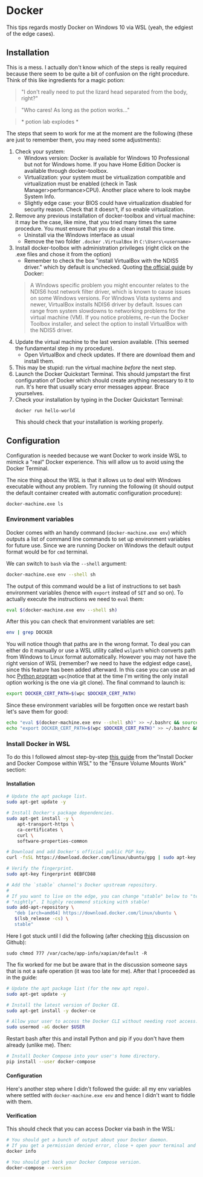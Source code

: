 # Docker
This tips regards mostly Docker on Windows 10 via WSL (yeah, the edgiest of the edge cases).

## Installation
This is a mess. I actually don't know which of the steps is really required because there seem to be quite a bit of confusion on the right procedure. Think of this like ingredients for a magic potion: 

>"I don't really need to put the lizard head separated from the body, right?" 

>"Who cares! As long as the potion works..." 

>\* potion lab explodes \*

The steps that seem to work for me at the moment are the following (these are just to remember them, you may need some adjustments):

1. Check your system:
    - Windows version: Docker is available for Windows 10 Professional but not for Windows home. If you have Home Edition Docker is available through docker-toolbox. 
    - Virtualization: your system must be virtualization compatible and virtualization must be enabled (check in Task    Manager>performance>CPU). Another place where to look maybe System Info.
    - Slightly edge case: your BIOS could have virtualization disabled for security reason. Check that it doesn't, if so enable virtualization. 
1. Remove any previous installation of docker-toolbox and virtual machine: it may be the case, like mine, that you tried many times the same procedure. You must ensure that you do a clean install this time.
    - Uninstall via the Windows interface as usual
    - Remove the two folder `.docker` `.VirtualBox` in `C:\Users\<username>`
1. Install docker-toolbox with administration privileges (right click on the .exe files and chose it from the option)
    - Remember to check the box "install VirtualBox with the NDIS5 driver." which by default is unchecked. Quoting [the official guide](https://docs.docker.com/toolbox/toolbox_install_windows/) by Docker: 
    > A Windows specific problem you might encounter relates to the NDIS6 host network filter driver, which is known to cause issues on some Windows versions. For Windows Vista systems and newer, VirtualBox installs NDIS6 driver by default. Issues can range from system slowdowns to networking problems for the virtual machine (VM). If you notice problems, re-run the Docker Toolbox installer, and select the option to install VirtualBox with the NDIS5 driver.
1. Update the virtual machine to the last version available. (This seemed the fundamental step in my procedure).
    - Open VirtualBox and check updates. If there are download them and install them.        
1. This may be stupid: run the virtual machine *before* the next step. 
1. Launch the Docker Quickstart Terminal. This should jumpstart the first configuration of Docker which should create anything necessary to it to run. It's here that usually scary error messages appear. Brace yourselves.
1. Check your installation by typing in the Docker Quickstart Terminal: 
    ```
    docker run hello-world
    ```
    This should check that your installation is working properly.
 
## Configuration
Configuration is needed because we want Docker to work inside WSL to mimick a "real" Docker experience. This will allow us to avoid using the Docker Terminal.

The nice thing about the WSL is that it allows us to deal with Windows executable without any problem. Try running the following (it should output the default container created with automatic configuration procedure):
```bash
docker-machine.exe ls
```

### Environment variables
Docker comes with an handy command (`docker-machine.exe env`) which outputs a list of command line commands to set up environment variables for future use. Since we are running Docker on Windows the default output format would be for `cmd` terminal. 

We can switch to `bash` via the `--shell` argument:
```bash
docker-machine.exe env --shell sh
```
The output of this command would be a list of instructions to set bash environment variables (hence with `export` instead of `SET` and so on). To actually execute the instructions we need to `eval` them:
```bash
eval $(docker-machine.exe env --shell sh)
```
After this you can check that environment variables are set:
```bash
env | grep DOCKER
```
You will notice though that paths are in the wrong format. To deal you can either do it manually or use a WSL utility called `wslpath` which converts path from Windows to Linux format automatically. However you may not have the right version of WSL (remember? we need to have the edgiest edge case), since this feature has been added afterward. In this case you can use an ad hoc [Python program](https://github.com/lamyj/wsl-path-converter) `wpc`(notice that at the time I'm writing the only install option working is the one via git clone). The final command to launch is:
```bash
export DOCKER_CERT_PATH=$(wpc $DOCKER_CERT_PATH)
```

Since these environment variables will be forgotten once we restart bash let's save them for good:
```bash
echo "eval $(docker-machine.exe env --shell sh)" >> ~/.bashrc && source ~/.bashrc
echo "export DOCKER_CERT_PATH=$(wpc $DOCKER_CERT_PATH)" >> ~/.bashrc && source ~/.bashrc
```

### Install Docker in WSL
To do this I followed almost step-by-step [this guide](https://nickjanetakis.com/blog/setting-up-docker-for-windows-and-wsl-to-work-flawlessly) from  the"Install Docker and Docker Compose within WSL" to the "Ensure Volume Mounts Work" section:

#### Installation
```bash
# Update the apt package list.
sudo apt-get update -y

# Install Docker's package dependencies.
sudo apt-get install -y \
    apt-transport-https \
    ca-certificates \
    curl \
    software-properties-common

# Download and add Docker's official public PGP key.
curl -fsSL https://download.docker.com/linux/ubuntu/gpg | sudo apt-key add -

# Verify the fingerprint.
sudo apt-key fingerprint 0EBFCD88

# Add the `stable` channel's Docker upstream repository.
#
# If you want to live on the edge, you can change "stable" below to "test" or
# "nightly". I highly recommend sticking with stable!
sudo add-apt-repository \
   "deb [arch=amd64] https://download.docker.com/linux/ubuntu \
   $(lsb_release -cs) \
   stable"
```
Here I got stuck until I did the following (after checking [this](https://github.com/Microsoft/WSL/issues/640) discussion on Github):
```
sudo chmod 777 /var/cache/app-info/xapian/default -R
```
The fix worked for me but be aware that in the discussion someone says that is not a safe operation (it was too late for me). After that I proceeded as in the guide:
```bash
# Update the apt package list (for the new apt repo).
sudo apt-get update -y

# Install the latest version of Docker CE.
sudo apt-get install -y docker-ce

# Allow your user to access the Docker CLI without needing root access.
sudo usermod -aG docker $USER
```
Restart bash after this and install Python and pip if you don't have them already (unlike me). Then:
```bash
# Install Docker Compose into your user's home directory.
pip install --user docker-compose
```
#### Configuration
Here's another step where I didn't followed the guide: all my env variables where settled with `docker-machine.exe env` and hence I didn't want to fiddle with them.

#### Verification
This should check that you can access Docker via bash in the WSL:
```bash
# You should get a bunch of output about your Docker daemon.
# If you get a permission denied error, close + open your terminal and try again.
docker info

# You should get back your Docker Compose version.
docker-compose --version
```
